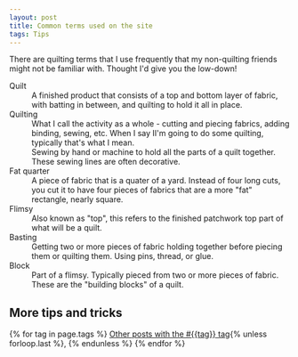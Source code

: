 ```yaml
---
layout: post
title: Common terms used on the site
tags: Tips 
---
```

There are quilting terms that I use frequently that my non-quilting friends might not be familiar with. Thought I'd give you the low-down!

<dl>
    <dt>Quilt<dt>
    <dd>A finished product that consists of a top and bottom layer of fabric, with batting in between, and quilting to hold it all in place.<dd>    
    <dt>Quilting<dt>
    <dd>What I call the activity as a whole - cutting and piecing fabrics, adding binding, sewing, etc. When I say II'm going to do some quilting, typically that's what I mean.<dd>
    <dd>Sewing by hand or machine to hold all the parts of a quilt together. These sewing lines are often decorative.</dd>
    <dt>Fat quarter<dt>
    <dd>A piece of fabric that is a quater of a yard. Instead of four long cuts, you cut it to have four pieces of fabrics that are a more "fat" rectangle, nearly square.<dd>
    <dt>Flimsy<dt>
    <dd>Also known as "top", this refers to the finished patchwork top part of what will be a quilt.<dd>
    <dt>Basting<dt>
    <dd>Getting two or more pieces of fabric holding together before piecing them or quilting them. Using pins, thread, or glue.<dd>
    <dt>Block<dt>
    <dd>Part of a flimsy. Typically pieced from two or more pieces of fabric. These are the "building blocks" of a quilt.<dd>

</dl>
    

## More tips and tricks

  {% for tag in page.tags %}
  <a class="post" href="/tag/{{tag}}">Other posts with the #{{tag}} tag</a>{% unless forloop.last %}, {% endunless %}
  {% endfor %}
